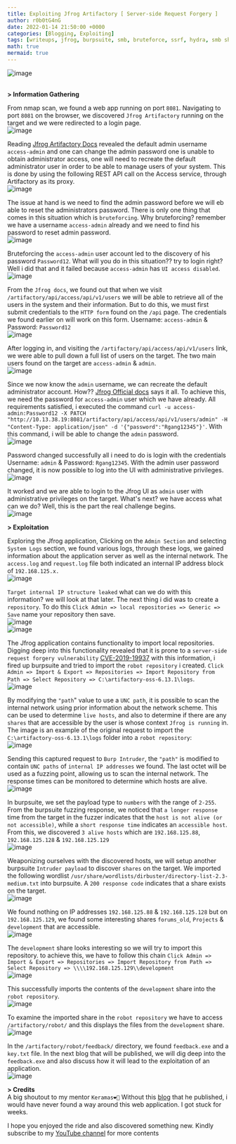 ```yaml
---
title: Exploiting Jfrog Artifactory [ Server-side Request Forgery ] 
author: r0b0tG4nG
date: 2022-01-14 21:50:00 +0000
categories: [Blogging, Exploiting]
tags: [writeups, jfrog, burpsuite, smb, bruteforce, ssrf, hydra, smb shares, CVE-2019-19937]
math: true
mermaid: true
---
```


![image](https://user-images.githubusercontent.com/67085453/149589899-3bd6d82c-c1e3-4588-a0a9-abb325d8d46b.png)
<br><br>

**> Information Gathering**<br>

From nmap scan, we found a web app running on port `8081`. Navigating to port `8081` on the browser, we discovered  `Jfrog Artifactory` running on the target and we were redirected to a login page.<br>
![image](https://user-images.githubusercontent.com/67085453/149589931-7a2fa7dd-e504-4aa0-b79d-58a74c7bcbf8.png)<br>

Reading <a href="https://www.jfrog.com/confluence/display/RTF6X/Managing+Users">Jfrog Artifactory Docs</a> revealed the default admin username `access-admin` and one can change the admin password one is unable to obtain administrator access, one will need to recreate the default administrator user in order to be able to manage users of your system. This is done by using the following REST API call on the Access service, through Artifactory as its proxy.<br>
![image](https://user-images.githubusercontent.com/67085453/149589968-a6d93c01-5de0-4299-a3ea-4a3dd7a6bcf4.png)<br>

The issue at hand is we need to find the admin password before we will eb able to reset the administrators password. There is only one thing that comes in this situation which is `bruteforcing`. Why bruteforcing? remember we have a username `access-admin` already and we need to find his password to reset admin password.<br>
![image](https://user-images.githubusercontent.com/67085453/149589987-7b35b6f6-c6e4-4b74-9426-54869b93466e.png)<br>

Bruteforcing the `access-admin` user account led to the discovery of his password `Password12`. What will you do in this situation?? try to login right? Well i did that and it failed because `access-admin` has `UI access disabled`.<br>
![image](https://user-images.githubusercontent.com/67085453/149590027-b2bd882a-6db6-4062-a08f-c600ab37f1fe.png)<br>

From the `Jfrog docs`, we found out that when we visit `/artifactory/api/access/api/v1/users` we will be able to retrieve all of the users in the system and their information. But to do  this, we must first submit credentials to the `HTTP form` found on the `/api` page. The credentials we found earlier on will work on this form. Username: `access-admin` & Password: `Password12`<br>
![image](https://user-images.githubusercontent.com/67085453/149590054-cebe1903-057f-4085-98a7-5f792bc9f9a3.png)<br>

After logging in, and visiting the `/artifactory/api/access/api/v1/users` link, we were able to pull down a full list of users on the target. The two main users found on the target are `access-admin` & `admin`.<br>
![image](https://user-images.githubusercontent.com/67085453/149590075-f28aa974-b116-4b3b-b96a-1b6923ce8d20.png)<br>

Since we now know the `admin` username, we can recreate the default administrator account. How?? <a href="https://www.jfrog.com/confluence/display/RTF6X/Managing+Users">Jfrog Official docs</a> says it all. To achieve this, we need the password for `access-admin` user which we have already. All requirements satisfied, i executed the command `curl -u access-admin:Password12 -X PATCH "http://10.13.38.19:8081/artifactory/api/access/api/v1/users/admin" -H "Content-Type: application/json" -d '{"password":"Rgang12345"}'`. With this command, i will be able to change the `admin` password.<br>
![image](https://user-images.githubusercontent.com/67085453/149590092-502761d7-ada2-4860-bb40-08d8ea9ba803.png)<br>

Password changed successfully all i need to do is login with the credentials Username: `admin` & Password: `Rgang12345`. With the admin user password changed, it is now possible to log into the UI with administrative privileges. <br>
![image](https://user-images.githubusercontent.com/67085453/149590113-a6855123-a0f1-482f-92a0-aa255fbaeaae.png)<br>

It worked and we are able to login to the Jfrog UI as `admin` user with administrative privileges on the target. What's next? we have access what can we do? Well, this is the part the real challenge begins.<br>
![image](https://user-images.githubusercontent.com/67085453/149590133-dcc90a44-0a9d-4b81-894e-8e656a11fe70.png)<br>

**> Exploitation**<br>

Exploring the Jfrog application, Clicking on the `Admin Section` and selecting `System Logs` section, we found various logs, through these logs, we gained information about the application server as well as the internal network. The `access.log` and `request.log` file both indicated an internal IP address block of `192.168.125.x.`<br>
![image](https://user-images.githubusercontent.com/67085453/149590149-219370aa-c070-4c24-b07c-ad9fc986148f.png)<br>

`Target internal IP structure leaked` what can we do with this information? we will look at that later. The next thing i did was to create a `repository`. To do this `Click Admin => local repositories => Generic => Save` name your repository then save.<br>
![image](https://user-images.githubusercontent.com/67085453/149590169-24a7a498-7287-4d48-a001-a0e0533e63b3.png)<br>
![image](https://user-images.githubusercontent.com/67085453/149590182-9160593d-4d68-4daf-a2dc-8fa8861600c0.png)<br>

The Jfrog application contains functionality to import local repositories. Digging deep into this functionality revealed that it is prone to a `server-side request forgery vulnerability` <a href="https://nvd.nist.gov/vuln/detail/CVE-2019-19937">CVE-2019-19937</a> with this information, i fired up burpsuite and tried to import the `robot repository` i created. `Click Admin => Import & Export => Repositories => Import Repository from Path => Select Repository => C:\artifactory-oss-6.13.1\logs`.<br>
![image](https://user-images.githubusercontent.com/67085453/149590199-7d723007-7936-4432-8acc-1f7c3bcb4b88.png)<br>

By modifying the `"path`" value to use a `UNC path`, it is possible to scan the internal network using prior information about the network scheme. This can be used to determine `live hosts`, and also to determine if there are any `shares` that are accessible by the user is whose context `Jfrog is running` in. The image is an example of the original request to import the `C:\artifactory-oss-6.13.1\logs` folder into a `robot repository`:<br>
![image](https://user-images.githubusercontent.com/67085453/149590216-9299c594-628f-4a59-b68e-98a63029988c.png)<br>

Sending this captured request to `Burp Intruder`, the `"path"` is modified to contain `UNC paths` of `internal IP addresses` we found. The last octet will be used as a fuzzing point, allowing us to scan the internal network. The response times can be monitored to determine which hosts are alive.<br>
![image](https://user-images.githubusercontent.com/67085453/149590240-4ff7d67a-cde8-40b5-9cca-ded68734bfe0.png)<br>

In burpsuite, we set the payload type to `numbers` with the range of `2-255`. From the burpsuite fuzzing response, we noticed that `a longer response` time from the target in the fuzzer indicates that the `host is not alive (or not accessible)`, while a `short response time` indicates an `accessible host`. From this, we discovered `3 alive hosts` which are `192.168.125.88`, `192.168.125.128` & `192.168.125.129`<br>
![image](https://user-images.githubusercontent.com/67085453/149590272-6198637a-5036-4931-b007-fdbed96afdd3.png)<br>

Weaponizing ourselves with the discovered hosts, we will setup another burpsuite `Intruder payload` to discover `shares` on the target. We imported the following wordlist `/usr/share/wordlists/dirbuster/directory-list-2.3-medium.txt` into burpsuite. A `200 response code` indicates that a share exists on the target.<br>
![image](https://user-images.githubusercontent.com/67085453/149590280-559baabc-fcaf-4f2b-928f-0d0684c13915.png)<br>

We found nothing on IP addresses `192.168.125.88` & `192.168.125.128` but on `192.168.125.129`, we found some interesting shares `forums_old`, `Projects` & `development` that are accessible. <br>
![image](https://user-images.githubusercontent.com/67085453/149590553-83e8b4b1-c2df-4c31-9798-14c1f625ae82.png)<br>

The `development` share looks interesting so we will try to import this repository. to achieve this, we have to follow this chain `Click Admin => Import & Export => Repositories => Import Repository from Path => Select Repository => \\\\192.168.125.129\\development`<br>
![image](https://user-images.githubusercontent.com/67085453/149590584-b4c1690d-57ee-4b1b-9dd7-d250263720fc.png)<br>

This successfully imports the contents of the `development` share into the `robot repository`.<br>
![image](https://user-images.githubusercontent.com/67085453/149590592-3ef5a655-484b-4db7-ae11-18ecf7c9f9dc.png)<br>

To examine the imported share in the `robot repository` we have to access `/artifactory/robot/` and this displays the files from the `development` share.<br>
![image](https://user-images.githubusercontent.com/67085453/149590605-b091d0d2-2eed-4b4b-b84b-fc1e2765ae75.png)<br>

In the `/artifactory/robot/feedback/` directory, we found `feedback.exe` and a `key.txt` file. In the next blog that will be published, we will dig deep into the `feedback.exe` and also discuss how it will lead to the exploitation of an application.<br>
![image](https://user-images.githubusercontent.com/67085453/149590623-9f6a6c6b-b4a2-426f-80d7-a6fe269e1b75.png)<br>

**> Credits**<br>
A big shoutout to my mentor `Keramas❤️🙌` Without this <a href="https://keramas.github.io/2020/04/03/jfrog-ssrf-vulnerability.html">blog</a> that he published, i would have never found a way around this web application. I got stuck for weeks.

I hope you enjoyed the ride and also discovered something new. Kindly subscribe to my <a href="https://www.youtube.com/channel/UCSY-pfwuYspZFlRsO7vBfIQ"> YouTube channel</a> for more contents<b>
